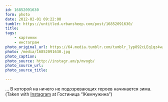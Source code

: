 ```yaml
---
id: 16852091630
form: photo
date: 2012-02-01 09:22:00
tumblr: https://untitled.urbansheep.com/post/16852091630/
title:
tags:
    - картинки
    - инстаграм
photo_original_url: https://64.media.tumblr.com/tumblr_lyp892cLEq1qz4wzio1_640.jpg
photo: /media/16852091630.jpg
photo_caption: 
photo_source: http://instagr.am/p/mvogb/
photo_source_url:
photo_source_title:

---
```


<p>… В которой на ничего не подозревающих героев начинается зима. (Taken with <a href="http://instagr.am">Instagram</a> at Гостиница “Жемчужина”)</p>
